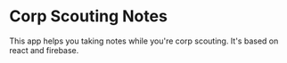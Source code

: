 # Corp Scouting Notes

This app helps you taking notes while you're corp scouting. It's based on react and firebase.
